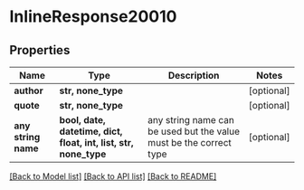 # InlineResponse20010


## Properties
Name | Type | Description | Notes
------------ | ------------- | ------------- | -------------
**author** | **str, none_type** |  | [optional] 
**quote** | **str, none_type** |  | [optional] 
**any string name** | **bool, date, datetime, dict, float, int, list, str, none_type** | any string name can be used but the value must be the correct type | [optional]

[[Back to Model list]](../README.md#documentation-for-models) [[Back to API list]](../README.md#documentation-for-api-endpoints) [[Back to README]](../README.md)


